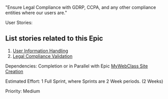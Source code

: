 "Ensure Legal Compliance with GDRP, CCPA, and any other compliance entities where our users are."

User Stories:
## List stories related to this Epic
1. [User Information Handling](./stories/story_user_information_handling.md)
2. [Legal Compliance Validation](./stories/story_legal_compliance_validation.md)

Dependencies: Completion or in Parallel with Epic [MyWebClass Site Creation](epic_mywebclass_site_creation.md)

Estimated Effort: 1 Full Sprint, where Sprints are 2 Week periods. (2 Weeks)

Priority: Medium